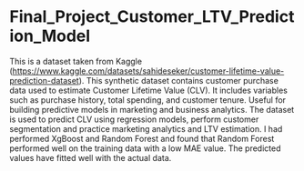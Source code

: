 # Final_Project_Customer_LTV_Prediction_Model
This is a dataset taken from Kaggle (https://www.kaggle.com/datasets/sahideseker/customer-lifetime-value-prediction-dataset). This synthetic dataset contains customer purchase data used to estimate Customer Lifetime Value (CLV). It includes variables such as purchase history, total spending, and customer tenure. Useful for building predictive models in marketing and business analytics. The dataset is used to predict CLV using regression models, perform customer segmentation and practice marketing analytics and LTV estimation. I had performed XgBoost and Random Forest and found that Random Forest performed well on the training data with a low MAE value. The predicted values have fitted well with the actual data. 
